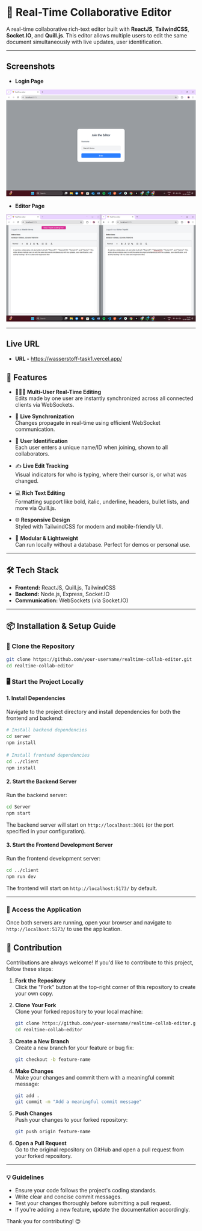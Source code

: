 # 📝 Real-Time Collaborative Editor

A real-time collaborative rich-text editor built with **ReactJS**, **TailwindCSS**, **Socket.IO**, and **Quill.js**. This editor allows multiple users to edit the same document simultaneously with live updates, user identification.

---
##  Screenshots

-  **Login Page**

![Login Screenshot](./Client/src/assets/Login%20.png)

-  **Editor Page**

![Multi-User Collaboration](./Client/src/assets/editor.png)

---
## Live URL

- **URL -** https://wasserstoff-task1.vercel.app/

## 🚀 Features

- 🧑‍🤝‍🧑 **Multi-User Real-Time Editing**  
  Edits made by one user are instantly synchronized across all connected clients via WebSockets.

- 🔄 **Live Synchronization**  
  Changes propagate in real-time using efficient WebSocket communication.

- 🧑 **User Identification**  
  Each user enters a unique name/ID when joining, shown to all collaborators.

- ✍️ **Live Edit Tracking**  
  Visual indicators for who is typing, where their cursor is, or what was changed.

- 💻 **Rich Text Editing**  
  Formatting support like bold, italic, underline, headers, bullet lists, and more via Quill.js.

- 🌐 **Responsive Design**  
  Styled with TailwindCSS for modern and mobile-friendly UI.

- 🧩 **Modular & Lightweight**  
  Can run locally without a database. Perfect for demos or personal use.

---

## 🛠️ Tech Stack

- **Frontend:** ReactJS, Quill.js, TailwindCSS  
- **Backend:** Node.js, Express, Socket.IO  
- **Communication:** WebSockets (via Socket.IO)

---

## 📦 Installation & Setup Guide

### 🔁 Clone the Repository

```bash
git clone https://github.com/your-username/realtime-collab-editor.git
cd realtime-collab-editor
```

### 🖥️ Start the Project Locally

#### 1. Install Dependencies

Navigate to the project directory and install dependencies for both the frontend and backend:

```bash
# Install backend dependencies
cd server
npm install

# Install frontend dependencies
cd ../client
npm install
```

#### 2. Start the Backend Server

Run the backend server:

```bash
cd Server
npm start
```

The backend server will start on `http://localhost:3001` (or the port specified in your configuration).

#### 3. Start the Frontend Development Server

Run the frontend development server:

```bash
cd ../client
npm run dev
```

The frontend will start on `http://localhost:5173/` by default.

---

### 🌟 Access the Application

Once both servers are running, open your browser and navigate to `http://localhost:5173/` to use the application.

## 🤝 Contribution

Contributions are always welcome! If you'd like to contribute to this project, follow these steps:

1. **Fork the Repository**  
   Click the "Fork" button at the top-right corner of this repository to create your own copy.

2. **Clone Your Fork**  
   Clone your forked repository to your local machine:

   ```bash
   git clone https://github.com/your-username/realtime-collab-editor.git
   cd realtime-collab-editor
   ```

3. **Create a New Branch**  
   Create a new branch for your feature or bug fix:

   ```bash
   git checkout -b feature-name
   ```

4. **Make Changes**  
   Make your changes and commit them with a meaningful commit message:

   ```bash
   git add .
   git commit -m "Add a meaningful commit message"
   ```

5. **Push Changes**  
   Push your changes to your forked repository:

   ```bash
   git push origin feature-name
   ```

6. **Open a Pull Request**  
   Go to the original repository on GitHub and open a pull request from your forked repository.

---

### 💡 Guidelines

- Ensure your code follows the project's coding standards.
- Write clear and concise commit messages.
- Test your changes thoroughly before submitting a pull request.
- If you're adding a new feature, update the documentation accordingly.

Thank you for contributing! 😊